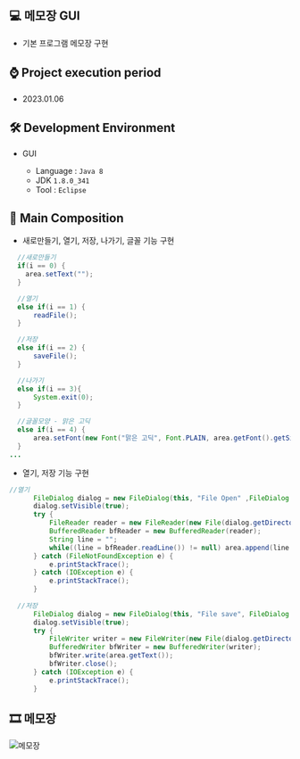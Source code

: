 ## 💻 메모장 GUI
 - 기본 프로그램 메모장 구현

## ⌚ Project execution period
  - 2023.01.06

## 🛠 Development Environment
- GUI
  
  - Language : `Java 8` 
  - JDK `1.8.0_341`
  - Tool : `Eclipse`

## 📃 Main Composition
  - 새로만들기, 열기, 저장, 나가기, 글꼴 기능 구현
  ```java
	//새로만들기
	if(i == 0) {
      area.setText("");
	}
  
	//열기
	else if(i == 1) {
	    readFile();
	}
  
	//저장
	else if(i == 2) {
	    saveFile();
	}
  
	//나가기
    else if(i == 3){
	    System.exit(0);
	}
  
    //글꼴모양 - 맑은 고딕
    else if(i == 4) {
	    area.setFont(new Font("맑은 고딕", Font.PLAIN, area.getFont().getSize()));
	}
  ...
  ```
  
  - 열기, 저장 기능 구현
  ```java
  //열기
		FileDialog dialog = new FileDialog(this, "File Open" ,FileDialog.LOAD);
		dialog.setVisible(true);
		try {
			FileReader reader = new FileReader(new File(dialog.getDirectory() + "/" + dialog.getFile()));
			BufferedReader bfReader = new BufferedReader(reader);
			String line = "";
			while((line = bfReader.readLine()) != null) area.append(line + "\n");
		} catch (FileNotFoundException e) {
			e.printStackTrace();
		} catch (IOException e) {
			e.printStackTrace();
		}
	
	//저장
		FileDialog dialog = new FileDialog(this, "File save", FileDialog.SAVE);
		dialog.setVisible(true);
		try {
			FileWriter writer = new FileWriter(new File(dialog.getDirectory() + "/" + dialog.getFile()));
			BufferedWriter bfWriter = new BufferedWriter(writer);
			bfWriter.write(area.getText());
			bfWriter.close();
		} catch (IOException e) {
			e.printStackTrace();
		}
  ```
  
  ## 🎞 메모장
  ![메모장](https://user-images.githubusercontent.com/121646949/226096322-5da98a49-6e81-4e68-9678-b5f97dc3e338.gif)

